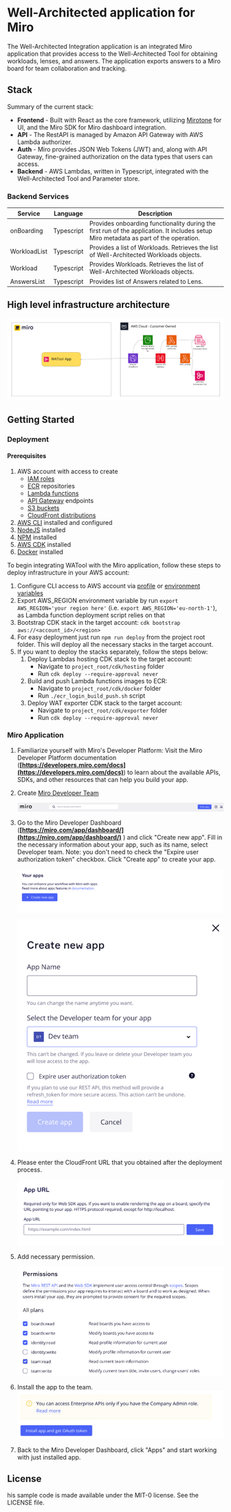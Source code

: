 #  Well-Architected application for Miro

The Well-Architected Integration application is an integrated Miro application that provides access to the Well-Architected Tool for obtaining workloads, lenses, and answers. The application exports answers to a Miro board for team collaboration and tracking.

## Stack

Summary of the current stack:

- **Frontend** - Built with React as the core framework, utilizing [Mirotone](https://www.mirotone.xyz/css) for UI, and the Miro SDK for Miro dashboard integration.
- **API** - The RestAPI is managed by Amazon API Gateway with AWS Lambda authorizer.
- **Auth** - Miro provides JSON Web Tokens (JWT) and, along with API Gateway, fine-grained authorization on the data types that users can access.
- **Backend** - AWS Lambdas, written in Typescript, integrated with the Well-Architected Tool and Parameter store.

### Backend Services
Service | Language  | Description
------------------------------------------------- |--------------------------------------------------------------------------------------------------------------------------------------------------| ---------------------------------------------------------------------------------
onBoarding | 	Typescript |	Provides onboarding functionality during the first run of the application. It includes setup Miro metadata as part of the operation. 
WorkloadList | 	Typescript |	Provides a list of Workloads. Retrieves the list of Well-Architected Workloads objects.
Workload | 	Typescript   |	Provides Workloads. Retrieves the list of Well-Architected Workloads objects.
AnswersList | 	Typescript |	Provides list of Answers related to Lens.

## High level infrastructure architecture

![Well-Architected Tool integration](./media/prototype-architecture.png)

## Getting Started

### Deployment
#### Prerequisites
1. AWS account with access to create 
   - [IAM roles](https://docs.aws.amazon.com/IAM/latest/UserGuide/id_roles.html)
   - [ECR](https://docs.aws.amazon.com/AmazonECR/latest/userguide/what-is-ecr.html) repositories 
   - [Lambda functions](https://docs.aws.amazon.com/lambda/latest/dg/welcome.html)
   - [API Gateway](https://docs.aws.amazon.com/apigateway/latest/developerguide/welcome.html) endpoints
   - [S3 buckets](https://docs.aws.amazon.com/AmazonS3/latest/userguide/Welcome.html)
   - [CloudFront distributions](https://docs.aws.amazon.com/AmazonCloudFront/latest/DeveloperGuide/Introduction.html)
2. [AWS CLI](https://docs.aws.amazon.com/cli/latest/userguide/cli-chap-install.html) installed and configured
3. [NodeJS](https://nodejs.org/en/download/) installed
4. [NPM](https://www.npmjs.com/get-npm) installed
5. [AWS CDK](https://docs.aws.amazon.com/cdk/latest/guide/getting_started.html) installed
6. [Docker](https://docs.docker.com/get-docker/) installed

To begin integrating WATool with the Miro application, follow these steps to deploy infrastructure in your AWS account:

1. Configure CLI access to AWS account via [profile](https://docs.aws.amazon.com/cli/latest/userguide/getting-started-quickstart.html) or [environment variables](https://docs.aws.amazon.com/cli/latest/userguide/cli-configure-envvars.html)
2. Export AWS_REGION environment variable by run `export AWS_REGION='your region here'` (i.e. `export AWS_REGION='eu-north-1'`), as Lambda function deployment script relies on that
3. Bootstrap CDK stack in the target account: `cdk bootstrap aws://<account_id>/<region>`
4. For easy deployment just run `npm run deploy` from the project root folder. This will deploy all the necessary stacks in the target account. 
5. If you want to deploy the stacks separately, follow the steps below:
   1. Deploy Lambdas hosting CDK stack to the target account:
      - Navigate to `project_root/cdk/hosting` folder
      - Run `cdk deploy --require-approval never`
   2. Build and push Lambda functions images to ECR:
      - Navigate to `project_root/cdk/docker` folder
      - Run `./ecr_login_build_push.sh` script
   3. Deploy WAT exporter CDK stack to the target account:
      - Navigate to `project_root/cdk/exporter` folder
      - Run `cdk deploy --require-approval never`

### Miro Application
1. Familiarize yourself with Miro's Developer Platform:
   Visit the Miro Developer Platform documentation (**[https://developers.miro.com/docs](https://developers.miro.com/docs)**) to learn about the available APIs, SDKs, and other resources that can help you build your app.
2. Create [Miro Developer Team](https://developers.miro.com/docs/create-a-developer-team)

   ![Build App](./media/build-app-button.png)

3. Go to the Miro Developer Dashboard (**[https://miro.com/app/dashboard/](https://miro.com/app/dashboard/)**
   ) and click "Create new app". Fill in the necessary information about your app, such as its name, select Developer team. Note: you don't need to check the "Expire user authorization token" checkbox. Click "Create app" to create your app.

   ![Create New App Button](./media/create-new-app.png)

   ![Create New App Config](./media/create-new-app-2.png)

4. Please enter the CloudFront URL that you obtained after the deployment process.

   ![App Url](./media/app-url.png)

5. Add necessary permission.

   ![Permissions](./media/permissions.png)

6. Install the app to the team.
   ![Install App](./media/install-app.png)
7. Back to the Miro Developer Dashboard, click "Apps" and start working with just installed app.

## License
his sample code is made available under the MIT-0 license. See the LICENSE file.
